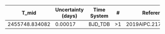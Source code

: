 |T_mid|Uncertainty (days)           |Time System|#                                            |Reference                           |
|-----|-----------------------------|-----------|---------------------------------------------|------------------------------------|
|2455748.834082|0.00017                      |BJD_TDB    |>1                                           |2019AIPC.2178c0019B                 |

